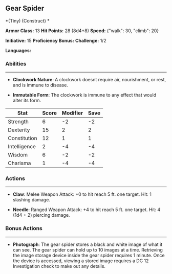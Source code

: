 ## Gear Spider
*(Tiny) (Construct) *

**Armor Class:** 13
**Hit Points:** 28 (8d4+8)
**Speed:** {"walk": 30, "climb": 20}

**Initiative:** 15
**Proficiency Bonus:**
**Challenge:** 1/2

**Languages:** 

### Abilities
 --- 
- **Clockwork Nature**: A clockwork doesnt require air, nourishment, or rest, and is immune to disease.

- **Immutable Form**: The clockwork is immune to any effect that would alter its form.



| Stat | Score | Modifier | Save |
| ---- | ---- | ---- | ---- |
| Strength | 6 | -2 | -2 |
| Dexterity | 15 | 2 | 2 |
| Constitution | 12 | 1 | 1 |
| Intelligence | 2 | -4 | -4 |
| Wisdom | 6 | -2 | -2 |
| Charisma | 1 | -4 | -4 |

### Actions
 --- 
- **Claw**: Melee Weapon Attack: +0 to hit  reach 5 ft.  one target. Hit: 1 slashing damage.

- **Needle**: Ranged Weapon Attack: +4 to hit  reach 5 ft.  one target. Hit: 4 (1d4 + 2) piercing damage.

### Bonus Actions
 --- 
- **Photograph**: The gear spider stores a black and white image of what it can see. The gear spider can hold up to 10 images at a time. Retrieving the image storage device inside the gear spider requires 1 minute. Once the device is accessed, viewing a stored image requires a DC 12 Investigation check to make out any details.

